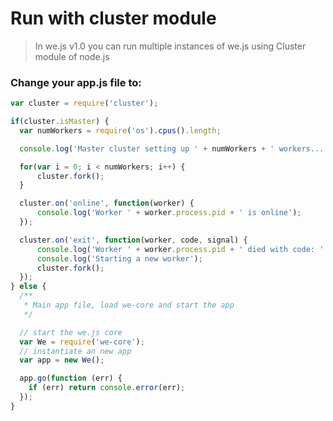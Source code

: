 # Run with cluster module

> In we.js v1.0 you can run multiple instances of we.js using Cluster module of node.js

### Change your app.js file to:

```js
var cluster = require('cluster');

if(cluster.isMaster) {
  var numWorkers = require('os').cpus().length;

  console.log('Master cluster setting up ' + numWorkers + ' workers...');

  for(var i = 0; i < numWorkers; i++) {
      cluster.fork();
  }

  cluster.on('online', function(worker) {
      console.log('Worker ' + worker.process.pid + ' is online');
  });

  cluster.on('exit', function(worker, code, signal) {
      console.log('Worker ' + worker.process.pid + ' died with code: ' + code + ', and signal: ' + signal);
      console.log('Starting a new worker');
      cluster.fork();
  });
} else {
  /**
   * Main app file, load we-core and start the app
   */

  // start the we.js core
  var We = require('we-core');
  // instantiate an new app
  var app = new We();

  app.go(function (err) {
    if (err) return console.error(err);
  });
}

```
